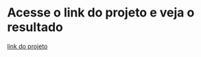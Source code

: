 # Acesse o link do projeto e veja o resultado

[link do projeto](https://mathzinxss.github.io/myWorks/myProjects/projetos/projetos%20Instagram/cards/)
